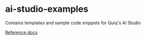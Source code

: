 # ai-studio-examples

Contains templates and sample code snippets for Quiq's AI Studio

[Reference docs](https://developers.goquiq.com/docs/ai-studio#/) 